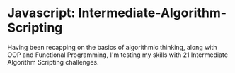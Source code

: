 # Javascript: Intermediate-Algorithm-Scripting
Having been recapping on the basics of algorithmic thinking, along with OOP and Functional Programming, I'm testing my skills with 21 Intermediate Algorithm Scripting challenges.
